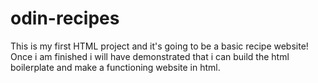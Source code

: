 # odin-recipes

This is my first HTML project and it's going to be a basic recipe website! Once i am finished i will have demonstrated that i can build the html boilerplate and make a functioning website in html.